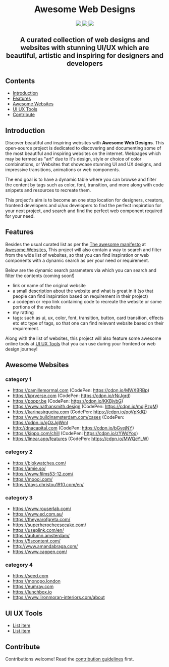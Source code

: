 <p align="center">
    <h1 align="center">Awesome Web Designs</h1>
</p>

<p align="center">
    <a href="https://awesome.re" alt="Awesome">
        <img src="https://awesome.re/badge.svg"/>
    </a>
    <a href="http://hits.dwyl.com/mratanusarkar/awesome-web-designs" alt="HitCount">
        <img src="https://hits.dwyl.com/mratanusarkar/awesome-web-designs.svg?style=flat"/>
    </a>
    <a href="LICENSE" alt="License">
        <img src="https://img.shields.io/badge/License-CC0_1.0-lightgrey.svg"/>
    </a>
</p>

<h2 align="center">A curated collection of web designs and websites with stunning UI/UX which are beautiful, artistic and inspiring for designers and developers</h2>


## Contents

- [Introduction](#introduction)
- [Features](#features)
- [Awesome Websites](#awesome-websites)
- [UI UX Tools](#ui-ux-tools)
- [Contribute](#contribute)


## Introduction

Discover beautiful and inspiring websites with **Awesome Web Designs**. This open-source project is dedicated to discovering and documenting some of the most beautiful and inspiring websites on the internet. Webpages which may be termed as "art" due to it's design, style or choice of color combinations, or Websites that showcase stunning UI and UX designs, and impressive transitions, animations or web components.

The end goal is to have a dynamic table where you can browse and filter the content by tags such as color, font, transition, and more along with code snippets and resources to recreate them.

This project's aim is to become an one stop location for designers, creators, frontend developers and ui/ux developers to find the perfect inspiration for your next project, and search and find the perfect web component required for your need.


## Features

Besides the usual curated list as per the [The awesome manifesto](https://github.com/sindresorhus/awesome/blob/main/awesome.md) at [Awesome Websites](#awesome-websites), 
This project will also contain a way to search and filter from the wide list of websites, so that you can find inspiration or web components with a dynamic search as per your need or requirement.

Below are the dynamic search parameters via which you can search and filter the contents (coming soon!)

* link or name of the original website
* a small description about the website and what is great in it (so that people can find inspiration based on requirement in their project)
* a codepen or repo link containing code to recreate the website or some portions of the website
* my ratting
* tags: such as ui, ux, color, font, transition, button, card transition, effects etc etc type of tags, so that one can find relevant website based on their requirement.

Along with the list of websites, 
this project will also feature some awesome online tools at [UI UX Tools](#ui-ux-tools) that you can use during your frontend or web design journey!

## Awesome Websites

### category 1

- https://camillemormal.com (CodePen: https://cdpn.io/MWXBRBp)
- https://kprverse.com (CodePen: https://cdpn.io/rNrJgrd)
- https://poppr.be (CodePen: https://cdpn.io/KKBjvbG)
- https://www.nathansmith.design (CodePen: https://cdpn.io/mdjPzgM)
- https://karinasirqueira.com (CodePen: https://cdpn.io/poVpKdQ)
- https://www.buildinamsterdam.com/cases (CodePen: https://cdpn.io/gOzJgWm)
- http://dnacapital.com (CodePen: https://cdpn.io/bGvejNY)
- https://kippo.com/chill (CodePen: https://cdpn.io/zYWdYoo)
- https://linear.app/features (CodePen: https://cdpn.io/MWQeYLW)

### category 2

- https://blokwatches.com/
- https://amie.so/
- https://www.films53-12.com/
- https://moooi.com/
- https://days.christou1910.com/en/

### category 3

- https://www.rouserlab.com/
- https://www.ed.com.au/
- https://theyearofgreta.com/
- https://superherocheesecake.com/
- https://useplink.com/en/
- https://autumn.amsterdam/
- https://5scontent.com/
- http://www.amandabraga.com/
- https://www.cappen.com/

### category 4

- https://seed.com
- https://monopo.london
- https://eumray.com
- https://lunchbox.io
- https://www.lironmoran-interiors.com/about


## UI UX Tools

- [List item](http://example.com)
- [List item](http://example.com)


## Contribute

Contributions welcome! Read the [contribution guidelines](contributing.md) first.
